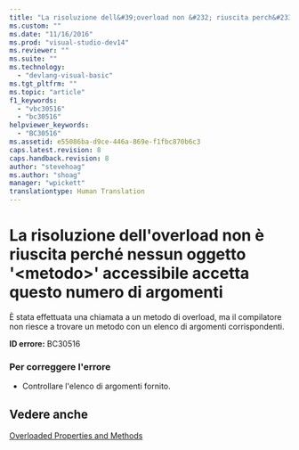 ```yaml
---
title: "La risoluzione dell&#39;overload non &#232; riuscita perch&#233; nessun oggetto &#39;&lt;metodo&gt;&#39; accessibile accetta questo numero di argomenti | Microsoft Docs"
ms.custom: ""
ms.date: "11/16/2016"
ms.prod: "visual-studio-dev14"
ms.reviewer: ""
ms.suite: ""
ms.technology: 
  - "devlang-visual-basic"
ms.tgt_pltfrm: ""
ms.topic: "article"
f1_keywords: 
  - "vbc30516"
  - "bc30516"
helpviewer_keywords: 
  - "BC30516"
ms.assetid: e55086ba-d9ce-446a-869e-f1fbc870b6c3
caps.latest.revision: 8
caps.handback.revision: 8
author: "stevehoag"
ms.author: "shoag"
manager: "wpickett"
translationtype: Human Translation
---
```

# La risoluzione dell&#39;overload non &#232; riuscita perch&#233; nessun oggetto &#39;&lt;metodo&gt;&#39; accessibile accetta questo numero di argomenti
È stata effettuata una chiamata a un metodo di overload, ma il compilatore non riesce a trovare un metodo con un elenco di argomenti corrispondenti.  
  
 **ID errore:** BC30516  
  
### Per correggere l'errore  
  
-   Controllare l'elenco di argomenti fornito.  
  
## Vedere anche  
 [Overloaded Properties and Methods](../../visual-basic/programming-guide/language-features/objects-and-classes/overloaded-properties-and-methods.md)